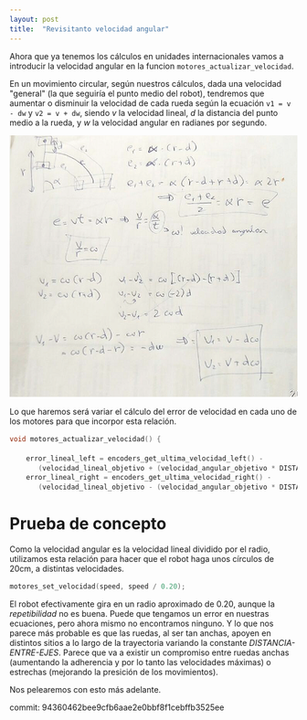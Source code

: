 ```yaml
---
layout: post
title:  "Revisitanto velocidad angular"
---
```


Ahora que ya tenemos los cálculos en unidades internacionales vamos a introducir
la velocidad angular en la funcion `motores_actualizar_velocidad`.

En un movimiento circular, según nuestros cálculos, dada una velocidad "general" (la que
seguiría el punto medio del robot), tendremos que aumentar o disminuir la velocidad de cada rueda
según la ecuación `v1 = v - dw` y `v2 = v + dw`, siendo *v* la velocidad lineal, *d* la distancia
del punto medio a la rueda, y *w* la velocidad angular en radianes por segundo.

![velocidad angular](../assets/2019-01-19-boceto_ecuaciones.png)

Lo que haremos será variar el cálculo del error de velocidad en cada uno de los motores para
que incorpor esta relación.

```cpp
void motores_actualizar_velocidad() {

    error_lineal_left = encoders_get_ultima_velocidad_left() - 
       (velocidad_lineal_objetivo + (velocidad_angular_objetivo * DISTANCIA_ENTRE_EJES / 2  ));
    error_lineal_right = encoders_get_ultima_velocidad_right() -
       (velocidad_lineal_objetivo - (velocidad_angular_objetivo * DISTANCIA_ENTRE_EJES / 2  ));
```

# Prueba de concepto

Como la velocidad angular es la velocidad lineal dividido por el radio, utilizamos esta relación
para hacer que el robot haga unos círculos de 20cm, a distintas velocidades.

```cpp
motores_set_velocidad(speed, speed / 0.20);
```

El robot efectivamente gira en un radio aproximado de 0.20, aunque la _repetibilidad_ no es buena.
Puede que tengamos un error en nuestras ecuaciones, pero ahora mismo no encontramos ninguno. Y
lo que nos parece más probable es que las ruedas, al ser tan anchas, apoyen en distintos sitios
a lo largo de la trayectoria variando la constante _DISTANCIA-ENTRE-EJES_. Parece que va a 
existir un compromiso entre ruedas anchas (aumentando la adherencia y por lo tanto las velocidades
máximas) o estrechas (mejorando la presición de los movimientos).

Nos pelearemos con esto más adelante.

commit: 94360462bee9cfb6aae2e0bbf8f1cebffb3525ee
        
